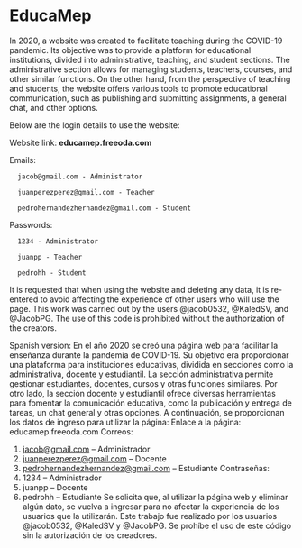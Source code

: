 # EducaMep
In 2020, a website was created to facilitate teaching during the COVID-19 pandemic. Its objective was to provide a platform for educational institutions, 
divided into administrative, teaching, and student sections. The administrative section allows for managing students, teachers, courses, and other similar functions.
On the other hand, from the perspective of teaching and students, the website offers various tools to promote educational communication, such as publishing and submitting assignments, a general chat, and other options.

Below are the login details to use the website:

Website link: <strong>educamep.freeoda.com</strong>

Emails:

      jacob@gmail.com - Administrator

      juanperezperez@gmail.com - Teacher

      pedrohernandezhernandez@gmail.com - Student


Passwords:

      1234 - Administrator

      juanpp - Teacher

      pedrohh - Student


It is requested that when using the website and deleting any data, it is re-entered to avoid affecting the experience of other users who will use the page. This work was carried out by the users @jacob0532, @KaledSV, and @JacobPG. The use of this code is prohibited without the authorization of the creators.



Spanish version:
En el año 2020 se creó una página web para facilitar la enseñanza durante la pandemia de COVID-19. Su objetivo era proporcionar una plataforma para instituciones educativas, dividida en secciones como la administrativa, docente y estudiantil. La sección administrativa permite gestionar estudiantes, docentes, cursos y otras funciones similares. Por otro lado, la sección docente y estudiantil ofrece diversas herramientas para fomentar la comunicación educativa, como la publicación y entrega de tareas, un chat general y otras opciones.
A continuación, se proporcionan los datos de ingreso para utilizar la página:
Enlace a la página: educamep.freeoda.com
Correos: 
1.	jacob@gmail.com – Administrador
2.	juanperezperez@gmail.com – Docente
3.	pedrohernandezhernandez@gmail.com – Estudiante
Contraseñas:
1.	1234 – Administrador
2.	juanpp – Docente
3.	pedrohh – Estudiante
Se solicita que, al utilizar la página web y eliminar algún dato, se vuelva a ingresar para no afectar la experiencia de los usuarios que la utilizarán. Este trabajo fue realizado por los usuarios @jacob0532, @KaledSV y @JacobPG. Se prohíbe el uso de este código sin la autorización de los creadores.

